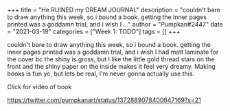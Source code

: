 +++
title = "He RUINED my DREAM JOURNAL"
description = "couldn't bare to draw anything this week, so i bound a book. getting the inner pages printed was a goddamn trial, and i wish I ..."
author = "Pumpkan#2447"
date = "2021-03-19"
categories = ["Week 1: TODO"]
tags = []
+++

couldn't bare to draw anything this week, so i bound a book. getting the inner pages printed was a goddamn trial, and i wish I had matt laminate for the cover bc the shiny is gross, but I like the little gold thread stars on the front and the shiny paper on the inside makes it feel very dreamy. Making books is fun yo, but lets be real, I'm never gonna actually use this. 

Click for video of book 

https://twitter.com/pumpkanart/status/1372889078400647169?s=21
